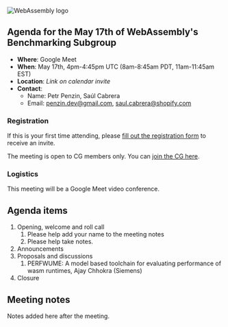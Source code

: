 ![WebAssembly logo](/images/WebAssembly.png)

## Agenda for the May 17th of WebAssembly's Benchmarking Subgroup

- **Where**: Google Meet
- **When**: May 17th, 4pm-4:45pm UTC (8am-8:45am PDT, 11am-11:45am EST)
- **Location**: _Link on calendar invite_
- **Contact**:
    - Name: Petr Penzin, Saúl Cabrera
    - Email: penzin.dev@gmail.com, saul.cabrera@shopify.com


### Registration

If this is your first time attending, please [fill out the registration form](https://forms.gle/QCmhyM4QwvWvZR9b8) to receive an invite.

The meeting is open to CG members only. You can [join the CG here](https://www.w3.org/community/webassembly/).

### Logistics

This meeting will be a Google Meet video conference.

## Agenda items

1. Opening, welcome and roll call
    1. Please help add your name to the meeting notes
    1. Please help take notes.
1. Announcements
1. Proposals and discussions
    1. PERFWUME: A model based toolchain for evaluating performance of wasm runtimes, Ajay Chhokra (Siemens)
1. Closure

## Meeting notes

Notes added here after the meeting.
